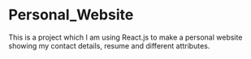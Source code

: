 # Personal_Website
This is a project which I am using React.js to make a personal website showing my contact details, resume and different attributes. 

